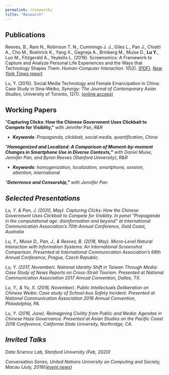 ```yaml
---
permalink: /research/
title: "Research"
---
```

## Publications
Reeves, B., Ram N., Robinson T. N., Cummings J. J., Giles L., Pan J., Chiatti A., Cho M., Roehrick K., Yang X., Gagneja A., Brinberg M., Muise D., <b>Lu Y.</b>, Luo M., Fitzgerald A., Yeykelis L. (2019). Screenomics: A Framework to Capture and Analyze Personal Life Experiences and the Ways that Technology Shapes Them. <i>Human-Computer Interaction</i>. 1(52). [(PDF)](/screenomics.pdf). [<i>New York Times</i> report](https://www.nytimes.com/2019/05/31/health/screen-time-mental-health-screenome.html)

Lu, Y. (2015). Social Media Technology and Female Emancipation in China: Case Study in Sina-Weibo, <i>Synergy: The Journal of Contemporary Asian Studies</i>, University of Toronto, 12(1). [(online access)](http://utsynergyjournal.org/2015/12/04/social-media-technology-and-female-emancipation-in-china-case-study-in-sina-weibo)

## Working Papers

"<b>Capturing Clicks: How the Chinese Government Uses Clickbait to Compete for Visiblity,"</b> with Jennifer Pan, <i>R&R
* <b>Keywords</b>: Propaganda, clickbait, social media, quantification, China
  
"<b>Homogenized and Localized: A Comparison of
Moment-by-moment Changes in Smartphone Use in Diverse Contexts,"</b> with Daniel Muise, Jennifer Pan, and Byron Reeves (Stanford University), <i>R&R
* <b>Keywords</b>: homogenization, localization, smartphone, session, attention, international

"<b>Deterrence and Censorship,"</b> with Jennifer Pan

## Selected Presentations
Lu, Y. & Pan, J. (2020, May). Capturing Clicks: How the Chinese Government Uses Clickbait to Compete for Visiblity. In panel "Propaganda in the computational age: disinformation and beyond" at <i>International Communication Association’s 70th Annual Conference<i>, Gold Coast, Australia

Lu, Y., Muise D., Pan, J., & Reeves, B. (2018, May). Micro-Level Natural Interaction with Information Systems: An International Screenshot Comparison. Presented at <i>International Communication Association’s 68th Annual Conference</i>, Prague, Czech Republic.

Lu, Y. (2017, November). National Identity Shift in Taiwan Through Media: Case Study of News Reports on Cross-Strait Tourism. Presented at <i>National Communication Association 2017 Annual Convention</i>, Dallas, TX.

Lu, Y., & Yu, X. (2016, November). Public Intellectuals Deliberation on Chinese Weibo: Case study of School-bus Safety Incident. Presented at <i>National Communication Association 2016 Annual Convention</i>, Philadelphia, PA.

Lu, Y. (2016, June). Reimagining Civility from Public and Media: Agendas in Chinese Haze Governance. Presented at <i>Asian Studies on the Pacific Coast 2016 Conference</i>, California State University, Northridge, CA.

## Invited Talks

Data Science Lab, Stanford University (Feb, 2020)

Conversation Series, United Nations University on Computing and Society, Macau (July, 2019)[(event news)](https://cs.unu.edu/events/archive/event/homogenized-and-localized.html#overview)
